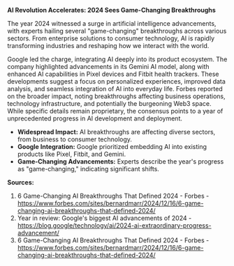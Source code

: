 **AI Revolution Accelerates: 2024 Sees Game-Changing Breakthroughs**

The year 2024 witnessed a surge in artificial intelligence advancements, with experts hailing several "game-changing" breakthroughs across various sectors. From enterprise solutions to consumer technology, AI is rapidly transforming industries and reshaping how we interact with the world.

Google led the charge, integrating AI deeply into its product ecosystem. The company highlighted advancements in its Gemini AI model, along with enhanced AI capabilities in Pixel devices and Fitbit health trackers. These developments suggest a focus on personalized experiences, improved data analysis, and seamless integration of AI into everyday life. Forbes reported on the broader impact, noting breakthroughs affecting business operations, technology infrastructure, and potentially the burgeoning Web3 space. While specific details remain proprietary, the consensus points to a year of unprecedented progress in AI development and deployment.

*   **Widespread Impact:** AI breakthroughs are affecting diverse sectors, from business to consumer technology.
*   **Google Integration:** Google prioritized embedding AI into existing products like Pixel, Fitbit, and Gemini.
*   **Game-Changing Advancements:** Experts describe the year's progress as "game-changing," indicating significant shifts.

**Sources:**
1. 6 Game-Changing AI Breakthroughs That Defined 2024 - Forbes - https://www.forbes.com/sites/bernardmarr/2024/12/16/6-game-changing-ai-breakthroughs-that-defined-2024/
2. Year in review: Google's biggest AI advancements of 2024 - https://blog.google/technology/ai/2024-ai-extraordinary-progress-advancement/
3. 6 Game-Changing AI Breakthroughs That Defined 2024 - Forbes - https://www.forbes.com/sites/bernardmarr/2024/12/16/6-game-changing-ai-breakthroughs-that-defined-2024/
